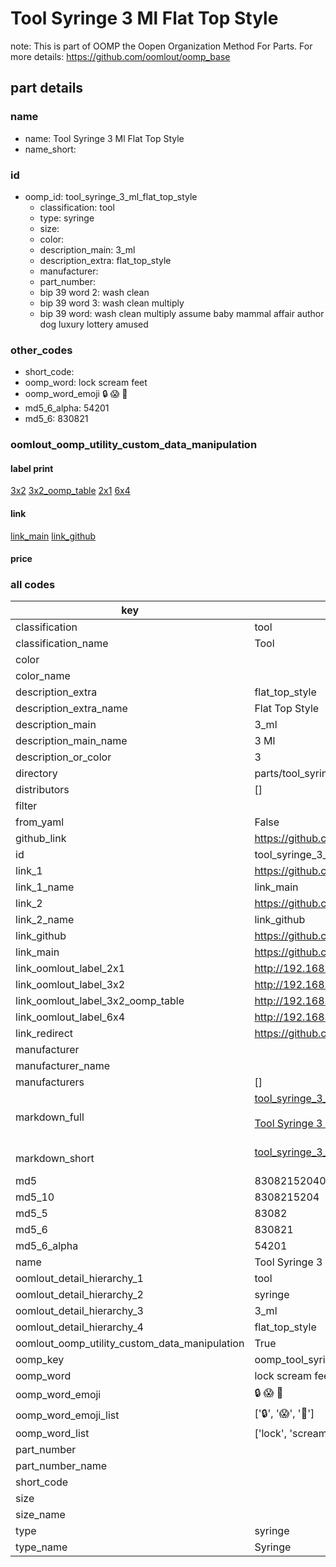# Tool Syringe 3 Ml Flat Top Style  

note: This is part of OOMP the Oopen Organization Method For Parts. For more details: https://github.com/oomlout/oomp_base

##  part details
  







### name
* name: Tool Syringe 3 Ml Flat Top Style
* name_short: 
### id
* oomp_id: tool_syringe_3_ml_flat_top_style
  * classification: tool
  * type: syringe
  * size: 
  * color: 
  * description_main: 3_ml
  * description_extra: flat_top_style
  * manufacturer: 
  * part_number: 
  * bip 39 word 2: wash clean
  * bip 39 word 3: wash clean multiply
  * bip 39 word: wash clean multiply assume baby mammal affair author dog luxury lottery amused

### other_codes
* short_code: 
* oomp_word: lock scream feet
* oomp_word_emoji :lock: :scream: :feet:
* md5_6_alpha: 54201
* md5_6: 830821






### oomlout_oomp_utility_custom_data_manipulation
#### label print
[3x2](http://192.168.1.245:1112/?label=oomp%2054201)
[3x2_oomp_table](http://192.168.1.108:1112/?label=oomp%2054201)
[2x1](http://192.168.1.242:1112/?label=oomp%2054201)
[6x4](http://192.168.1.55:1112/?label=oomp%2054201)    

#### link

[link_main](https://github.com/oomlout/oomlout_oomp_version_1_messy/tree/main/parts/tool_syringe_3_ml_flat_top_style) [link_github](https://github.com/oomlout/oomlout_oomp_version_1_messy/tree/main/parts/tool_syringe_3_ml_flat_top_style)                             

#### price







### all codes 
| key | value |  
| --- | --- |  
| classification | tool |  
| classification_name | Tool |  
| color |  |  
| color_name |  |  
| description_extra | flat_top_style |  
| description_extra_name | Flat Top Style |  
| description_main | 3_ml |  
| description_main_name | 3 Ml |  
| description_or_color | 3 |  
| directory | parts/tool_syringe_3_ml_flat_top_style |  
| distributors | [] |  
| filter |  |  
| from_yaml | False |  
| github_link | https://github.com/oomlout/oomlout_oomp_part_src/tree/main/parts/tool_syringe_3_ml_flat_top_style |  
| id | tool_syringe_3_ml_flat_top_style |  
| link_1 | https://github.com/oomlout/oomlout_oomp_version_1_messy/tree/main/parts/tool_syringe_3_ml_flat_top_style |  
| link_1_name | link_main |  
| link_2 | https://github.com/oomlout/oomlout_oomp_version_1_messy/tree/main/parts/tool_syringe_3_ml_flat_top_style |  
| link_2_name | link_github |  
| link_github | https://github.com/oomlout/oomlout_oomp_version_1_messy/tree/main/parts/tool_syringe_3_ml_flat_top_style |  
| link_main | https://github.com/oomlout/oomlout_oomp_version_1_messy/tree/main/parts/tool_syringe_3_ml_flat_top_style |  
| link_oomlout_label_2x1 | http://192.168.1.242:1112/?label=oomp%2054201 |  
| link_oomlout_label_3x2 | http://192.168.1.245:1112/?label=oomp%2054201 |  
| link_oomlout_label_3x2_oomp_table | http://192.168.1.108:1112/?label=oomp%2054201 |  
| link_oomlout_label_6x4 | http://192.168.1.55:1112/?label=oomp%2054201 |  
| link_redirect | https://github.com/oomlout/oomlout_oomp_version_1_messy/tree/main/parts/tool_syringe_3_ml_flat_top_style |  
| manufacturer |  |  
| manufacturer_name |  |  
| manufacturers | [] |  
| markdown_full | [tool_syringe_3_ml_flat_top_style](none)<br>[](none)<br>[Tool Syringe 3 Ml Flat Top Style](none)<br><br> |  
| markdown_short | [tool_syringe_3_ml_flat_top_style](none)<br><br> |  
| md5 | 83082152040f608a1a8880df22ca97bb |  
| md5_10 | 8308215204 |  
| md5_5 | 83082 |  
| md5_6 | 830821 |  
| md5_6_alpha | 54201 |  
| name | Tool Syringe 3 Ml Flat Top Style |  
| oomlout_detail_hierarchy_1 | tool |  
| oomlout_detail_hierarchy_2 | syringe |  
| oomlout_detail_hierarchy_3 | 3_ml |  
| oomlout_detail_hierarchy_4 | flat_top_style |  
| oomlout_oomp_utility_custom_data_manipulation | True |  
| oomp_key | oomp_tool_syringe_3_ml_flat_top_style |  
| oomp_word | lock scream feet |  
| oomp_word_emoji | :lock: :scream: :feet: |  
| oomp_word_emoji_list | [':lock:', ':scream:', ':feet:'] |  
| oomp_word_list | ['lock', 'scream', 'feet'] |  
| part_number |  |  
| part_number_name |  |  
| short_code |  |  
| size |  |  
| size_name |  |  
| type | syringe |  
| type_name | Syringe |  
